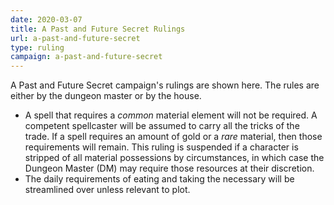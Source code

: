 ```yaml
---
date: 2020-03-07
title: A Past and Future Secret Rulings
url: a-past-and-future-secret
type: ruling
campaign: a-past-and-future-secret
---
```


A Past and Future Secret campaign's rulings are shown here. The rules are either by the dungeon master or by the house.

* A spell that requires a _common_ material element will not be required. A competent spellcaster will be assumed to carry all the tricks of the trade. If a spell requires an amount of gold or a _rare_ material, then those requirements will remain. This ruling is suspended if a character is stripped of all material possessions by circumstances, in which case the Dungeon Master (DM) may require those resources at their discretion.
* The daily requirements of eating and taking the necessary will be streamlined over unless relevant to plot.

